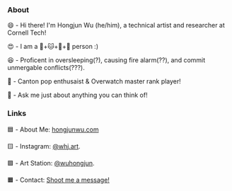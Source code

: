 ### About
😄 - Hi there! I'm Hongjun Wu (he/him), a technical artist and researcher at Cornell Tech!

😍 - I am a 🐶+🐱+🐹+🐼 person :) 

😆 - Proficent in oversleeping(?), causing fire alarm(??), and commit unmergable conflicts(???).  

🥰 - Canton pop enthusaist & Overwatch master rank player!

💬 - Ask me just about anything you can think of!  

### Links
🟦  - About Me: [hongjunwu.com](https://hongjunwu.com/) 

🟨  - Instagram: [@whj.art](https://www.instagram.com/whj.art/).   

🟪  - Art Station: [@wuhongjun](https://wuhongjun.artstation.com/). 

🟧  - Contact: [Shoot me a message!](https://i.hongjunwu.com/contact/)

